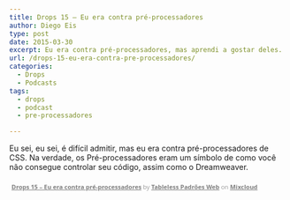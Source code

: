 ```yaml
---
title: Drops 15 – Eu era contra pré-processadores
author: Diego Eis
type: post
date: 2015-03-30
excerpt: Eu era contra pré-processadores, mas aprendi a gostar deles.
url: /drops-15-eu-era-contra-pre-processadores/
categories:
  - Drops
  - Podcasts
tags:
  - drops
  - podcast
  - pre-processadores

---
```

Eu sei, eu sei, é difícil admitir, mas eu era contra pré-processadores de CSS. Na verdade, os Pré-processadores eram um símbolo de como você não consegue controlar seu código, assim como o Dreamweaver.



<div style="clear: both; height: 3px; width: auto;">
</div>

<p style="display: block; font-size: 11px; font-family: &quot;Open Sans&quot;,Helvetica,Arial,sans-serif; margin: 0px; padding: 3px 4px; color: rgb(153, 153, 153); width: auto;">
  <a href="https://www.mixcloud.com/tableless/drops-15-eu-era-contra-pr%C3%A9-processadores/?utm_source=widget&utm_medium=web&utm_campaign=base_links&utm_term=resource_link" target="_blank" style="color:#808080; font-weight:bold;">Drops 15 &#8211; Eu era contra pré-processadores</a><span> by </span><a href="https://www.mixcloud.com/tableless/?utm_source=widget&utm_medium=web&utm_campaign=base_links&utm_term=profile_link" target="_blank" style="color:#808080; font-weight:bold;">Tableless Padrões Web</a><span> on </span><a href="https://www.mixcloud.com/?utm_source=widget&utm_medium=web&utm_campaign=base_links&utm_term=homepage_link" target="_blank" style="color:#808080; font-weight:bold;"> Mixcloud</a>
</p>

<div style="clear: both; height: 3px; width: auto;">
</div>
